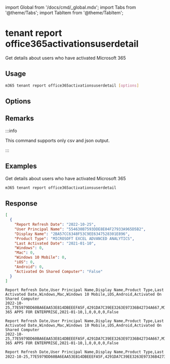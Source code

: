 <!-- DISCLAIMER: All secrets, passwords, and sensitive values in this document are examples only and not real credentials. -->
import Global from '/docs/cmd/_global.mdx';
import Tabs from '@theme/Tabs';
import TabItem from '@theme/TabItem';

# tenant report office365activationsuserdetail

Get details about users who have activated Microsoft 365

## Usage

```sh
m365 tenant report office365activationsuserdetail [options]
```

## Options

<Global />

## Remarks

:::info

This command supports only csv and json output.

:::

## Examples

Get details about users who have activated Microsoft 365

```sh
m365 tenant report office365activationsuserdetail
```

## Response

<Tabs>
  <TabItem value="JSON">

  ```json
  [
    {
      "Report Refresh Date": "2022-10-25",
      "User Principal Name": "554630B7593DDE8E04F27933A965D5B2",
      "Display Name": "2BA57CC6348F53C9EE6347528301E896",
      "Product Type": "MICROSOFT EXCEL ADVANCED ANALYTICS",
      "Last Activated Date": "2021-01-10",
      "Windows": 0,
      "Mac": 0,
      "Windows 10 Mobile": 0,
      "iOS": 0,
      "Android": 0,
      "Activated On Shared Computer": "False"
    }
  ]
  ```

  </TabItem>
  <TabItem value="Text">

  ```text
  Report Refresh Date,User Principal Name,Display Name,Product Type,Last Activated Date,Windows,Mac,Windows 10 Mobile,iOS,Android,Activated On Shared Computer
  2022-10-25,77E5979DD60BA6EAA53E814DBEEEFA5F,4291DA7C39EE3263E97336B42734A667,MICROSOFT 365 APPS FOR ENTERPRISE,2021-01-10,1,0,0,0,0,False
  ```

  </TabItem>
  <TabItem value="CSV">

  ```csv
  Report Refresh Date,User Principal Name,Display Name,Product Type,Last Activated Date,Windows,Mac,Windows 10 Mobile,iOS,Android,Activated On Shared Computer
  2022-10-25,77E5979DD60BA6EAA53E814DBEEEFA5F,4291DA7C39EE3263E97336B42734A667,MICROSOFT 365 APPS FOR ENTERPRISE,2021-01-10,1,0,0,0,0,False
  ```

  </TabItem>
  <TabItem value="Markdown">

  ```md
  Report Refresh Date,User Principal Name,Display Name,Product Type,Last Activated Date,Windows,Mac,Windows 10 Mobile,iOS,Android,Activated On Shared Computer
  2022-10-25,77E5979DD60BA6EAA53E814DBEEEFA5F,4291DA7C39EE3263E97336B42734A667,MICROSOFT 365 APPS FOR ENTERPRISE,2021-01-10,1,0,0,0,0,False
  ```

  </TabItem>
</Tabs>
